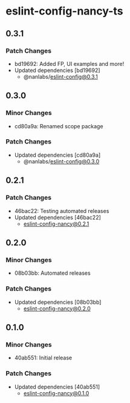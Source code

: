 # eslint-config-nancy-ts

## 0.3.1

### Patch Changes

- bd19692: Added FP, UI examples and more!
- Updated dependencies [bd19692]
  - @nanlabs/eslint-config@0.3.1

## 0.3.0

### Minor Changes

- cd80a9a: Renamed scope package

### Patch Changes

- Updated dependencies [cd80a9a]
  - @nanlabs/eslint-config@0.3.0

## 0.2.1

### Patch Changes

- 46bac22: Testing automated releases
- Updated dependencies [46bac22]
  - eslint-config-nancy@0.2.1

## 0.2.0

### Minor Changes

- 08b03bb: Automated releases

### Patch Changes

- Updated dependencies [08b03bb]
  - eslint-config-nancy@0.2.0

## 0.1.0

### Minor Changes

- 40ab551: Initial release

### Patch Changes

- Updated dependencies [40ab551]
  - eslint-config-nancy@0.1.0
